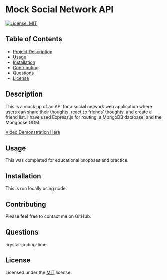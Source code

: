 # Mock Social Network API

[![License: MIT](https://img.shields.io/badge/License-MIT-yellow.svg)](https://opensource.org/licenses/MIT)
    
## Table of Contents
- [Project Description](#Description)
- [Usage](#Usage)
- [Installation](#Installation)
- [Contributing](#Contributing)
- [Questions](#Questions)
- [License](#License)

## Description
This is a mock up of an API for a social network web application where users can share their thoughts, react to friends’ thoughts, and create a friend list. I have used Express.js for routing, a MongoDB database, and the Mongoose ODM. 

[Video Demonstration Here](https://drive.google.com/file/d/1JnCGkt5IuY8XK9ueU4wlOQi52mWXkx7k/view)

## Usage
This was completed for educational proposes and practice.

## Installation
This is run locally using node.

## Contributing
Please feel free to contact me on GitHub.

## Questions
crystal-coding-time

## License
Licensed under the [MIT](https://choosealicense.com/licenses/mit/) license.
